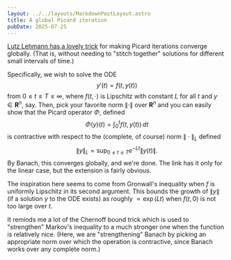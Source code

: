 ```yaml
---
layout: ../../layouts/MarkdownPostLayout.astro
title: A global Picard iteration
pubDate: 2025-07-25
---
```

[Lutz Lehmann has a lovely trick](https://math.stackexchange.com/questions/837792/an-application-of-banach-fixed-point-theorem-for-initial-value-problem) for making Picard iterations converge globally. (That is, without needing to "stitch together" solutions for different small intervals of time.)

Specifically, we wish to solve the ODE $$y'(t) = f(t, y(t))$$from $0 \le t \le T \le \infty$, where $f(t, \cdot)$ is Lipschitz with constant $L$ for all $t$ and $y \in \mathbf{R}^n$, say. Then, pick your favorite norm $\|\cdot\|$ over $\mathbf{R}^n$ and you can easily show that the Picard operator $\Phi$, defined
$$
\Phi(y)(t) = \int_0^t f(t, y(t))\,dt
$$
is contractive with respect to the (complete, of course) norm $\|\cdot\|_L$ defined
$$
\|y\|_L = \sup_{0 \le t \le T} e^{-Lt}\|y(t)\|.
$$
By Banach, this converges globally, and we're done. The link has it only for the linear case, but the extension is fairly obvious. 

The inspiration here seems to come from Gronwall's inequality when $f$ is uniformly Lipschitz in its second argument. This bounds the growth of $\|y\|$ (if a solution $y$ to the ODE exists) as roughly $\propto \exp(Lt)$ when $f(t, 0)$ is not too large over $t$.

It reminds me a lot of the Chernoff bound trick which is used to "strengthen" Markov's inequality to a much stronger one when the function is relatively nice. (Here, we are "strengthening" Banach by picking an appropriate norm over which the operation is contractive, since Banach works over any complete norm.)